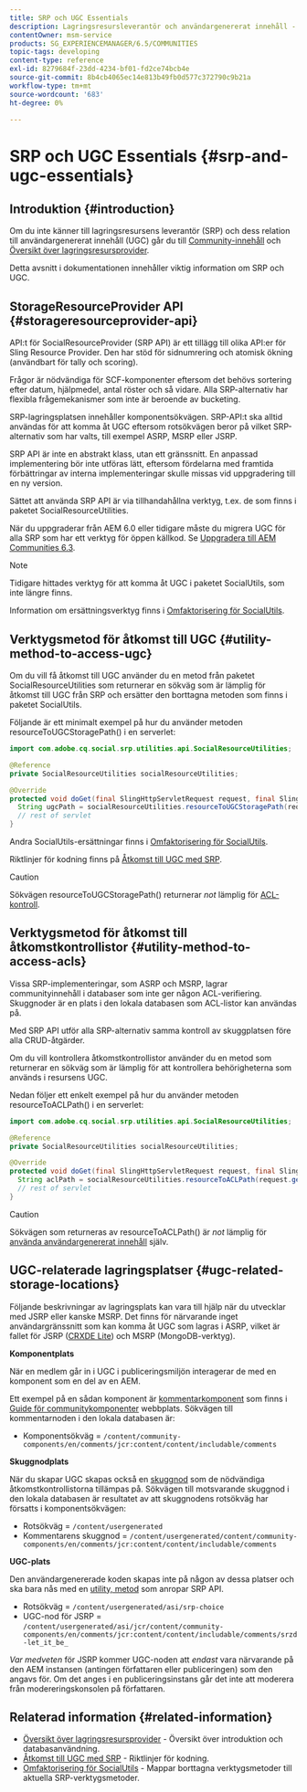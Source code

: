 ```yaml
---
title: SRP och UGC Essentials
description: Lagringsresursleverantör och användargenererat innehåll - översikt
contentOwner: msm-service
products: SG_EXPERIENCEMANAGER/6.5/COMMUNITIES
topic-tags: developing
content-type: reference
exl-id: 8279684f-23dd-4234-bf01-fd2ce74bcb4e
source-git-commit: 8b4cb4065ec14e813b49fb0d577c372790c9b21a
workflow-type: tm+mt
source-wordcount: '683'
ht-degree: 0%

---
```


# SRP och UGC Essentials {#srp-and-ugc-essentials}

## Introduktion {#introduction}

Om du inte känner till lagringsresursens leverantör (SRP) och dess relation till användargenererat innehåll (UGC) går du till [Community-innehåll](working-with-srp.md) och [Översikt över lagringsresursprovider](srp.md).

Detta avsnitt i dokumentationen innehåller viktig information om SRP och UGC.

## StorageResourceProvider API {#storageresourceprovider-api}

API:t för SocialResourceProvider (SRP API) är ett tillägg till olika API:er för Sling Resource Provider. Den har stöd för sidnumrering och atomisk ökning (användbart för tally och scoring).

Frågor är nödvändiga för SCF-komponenter eftersom det behövs sortering efter datum, hjälpmedel, antal röster och så vidare. Alla SRP-alternativ har flexibla frågemekanismer som inte är beroende av bucketing.

SRP-lagringsplatsen innehåller komponentsökvägen. SRP-API:t ska alltid användas för att komma åt UGC eftersom rotsökvägen beror på vilket SRP-alternativ som har valts, till exempel ASRP, MSRP eller JSRP.

SRP API är inte en abstrakt klass, utan ett gränssnitt. En anpassad implementering bör inte utföras lätt, eftersom fördelarna med framtida förbättringar av interna implementeringar skulle missas vid uppgradering till en ny version.

Sättet att använda SRP API är via tillhandahållna verktyg, t.ex. de som finns i paketet SocialResourceUtilities.

När du uppgraderar från AEM 6.0 eller tidigare måste du migrera UGC för alla SRP som har ett verktyg för öppen källkod. Se [Uppgradera till AEM Communities 6.3](upgrade.md).

>[!NOTE]
>
>Tidigare hittades verktyg för att komma åt UGC i paketet SocialUtils, som inte längre finns.
>
>Information om ersättningsverktyg finns i [Omfaktorisering för SocialUtils](socialutils.md).

## Verktygsmetod för åtkomst till UGC {#utility-method-to-access-ugc}

Om du vill få åtkomst till UGC använder du en metod från paketet SocialResourceUtilities som returnerar en sökväg som är lämplig för åtkomst till UGC från SRP och ersätter den borttagna metoden som finns i paketet SocialUtils.

Följande är ett minimalt exempel på hur du använder metoden resourceToUGCStoragePath() i en serverlet:

```java
import com.adobe.cq.social.srp.utilities.api.SocialResourceUtilities;

@Reference
private SocialResourceUtilities socialResourceUtilities;

@Override
protected void doGet(final SlingHttpServletRequest request, final SlingHttpServletResponse response) throws ServletException, IOException {
  String ugcPath = socialResourceUtilities.resourceToUGCStoragePath(request.getResource());
  // rest of servlet
}
```

Andra SocialUtils-ersättningar finns i [Omfaktorisering för SocialUtils](socialutils.md).

Riktlinjer för kodning finns på [Åtkomst till UGC med SRP](accessing-ugc-with-srp.md).

>[!CAUTION]
>
>Sökvägen resourceToUGCStoragePath() returnerar *not* lämplig för [ACL-kontroll](srp.md#for-access-control-acls).

## Verktygsmetod för åtkomst till åtkomstkontrollistor {#utility-method-to-access-acls}

Vissa SRP-implementeringar, som ASRP och MSRP, lagrar communityinnehåll i databaser som inte ger någon ACL-verifiering. Skuggnoder är en plats i den lokala databasen som ACL-listor kan användas på.

Med SRP API utför alla SRP-alternativ samma kontroll av skuggplatsen före alla CRUD-åtgärder.

Om du vill kontrollera åtkomstkontrollistor använder du en metod som returnerar en sökväg som är lämplig för att kontrollera behörigheterna som används i resursens UGC.

Nedan följer ett enkelt exempel på hur du använder metoden resourceToACLPath() i en serverlet:

```java
import com.adobe.cq.social.srp.utilities.api.SocialResourceUtilities;

@Reference
private SocialResourceUtilities socialResourceUtilities;

@Override
protected void doGet(final SlingHttpServletRequest request, final SlingHttpServletResponse response) throws ServletException, IOException {
  String aclPath = socialResourceUtilities.resourceToACLPath(request.getResource());
  // rest of servlet
}
```

>[!CAUTION]
>
>Sökvägen som returneras av resourceToACLPath() är *not* lämplig för [använda användargenererat innehåll](#utility-method-to-access-acls) själv.

## UGC-relaterade lagringsplatser {#ugc-related-storage-locations}

Följande beskrivningar av lagringsplats kan vara till hjälp när du utvecklar med JSRP eller kanske MSRP. Det finns för närvarande inget användargränssnitt som kan komma åt UGC som lagras i ASRP, vilket är fallet för JSRP ([CRXDE Lite](../../help/sites-developing/developing-with-crxde-lite.md)) och MSRP (MongoDB-verktyg).

**Komponentplats**

När en medlem går in i UGC i publiceringsmiljön interagerar de med en komponent som en del av en AEM.

Ett exempel på en sådan komponent är [kommentarkomponent](http://localhost:4502/content/community-components/en/comments.html) som finns i [Guide för communitykomponenter](components-guide.md) webbplats. Sökvägen till kommentarnoden i den lokala databasen är:

* Komponentsökväg = `/content/community-components/en/comments/jcr:content/content/includable/comments`

**Skuggnodplats**

När du skapar UGC skapas också en [skuggnod](srp.md#about-shadow-nodes-in-jcr) som de nödvändiga åtkomstkontrollistorna tillämpas på. Sökvägen till motsvarande skuggnod i den lokala databasen är resultatet av att skuggnodens rotsökväg har försatts i komponentsökvägen:

* Rotsökväg = `/content/usergenerated`
* Kommentarens skuggnod = `/content/usergenerated/content/community-components/en/comments/jcr:content/content/includable/comments`

**UGC-plats**

Den användargenererade koden skapas inte på någon av dessa platser och ska bara nås med en [utility, metod](#utility-method-to-access-ugc) som anropar SRP API.

* Rotsökväg = `/content/usergenerated/asi/srp-choice`
* UGC-nod för JSRP = `/content/usergenerated/asi/jcr/content/community-components/en/comments/jcr:content/content/includable/comments/srzd-let_it_be_`

*Var medveten* för JSRP kommer UGC-noden att *endast* vara närvarande på den AEM instansen (antingen författaren eller publiceringen) som den angavs för. Om det anges i en publiceringsinstans går det inte att moderera från modereringskonsolen på författaren.

## Relaterad information {#related-information}

* [Översikt över lagringsresursprovider](srp.md) - Översikt över introduktion och databasanvändning.
* [Åtkomst till UGC med SRP](accessing-ugc-with-srp.md) - Riktlinjer för kodning.
* [Omfaktorisering för SocialUtils](socialutils.md) - Mappar borttagna verktygsmetoder till aktuella SRP-verktygsmetoder.
